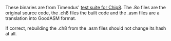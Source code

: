 These binaries are from Timendus' [test suite for
Chip8](https://github.com/Timendus/chip8-test-suite/tree/main/bin).
The .8o files are the original source code, the .ch8 files the built
code and the .asm files are a translation into GoodASM format.

If correct, rebuilding the .ch8 from the .asm files should not change
its hash at all.




